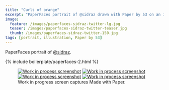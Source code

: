 ```yaml
---
title: "Curls of orange"
excerpt: "PaperFaces portrait of @sidraz drawn with Paper by 53 on an iPad."
image: 
  feature: /images/paperfaces-sidraz-twitter-lg.jpg
  teaser: /images/paperfaces-sidraz-twitter-teaser.jpg
  thumb: /images/paperfaces-sidraz-twitter-150.jpg
tags: [portrait, illustration, Paper by 53]
---
```


PaperFaces portrait of [@sidraz](http://twitter.com/sidraz).

{% include boilerplate/paperfaces-2.html %}

<figure class="third">
  <a href="{{ site.url }}/images/paperfaces-sidraz-process-1-lg.jpg"><img src="{{ site.url }}/images/paperfaces-sidraz-process-1-600.jpg" alt="Work in process screenshot"></a>
  <a href="{{ site.url }}/images/paperfaces-sidraz-process-2-lg.jpg"><img src="{{ site.url }}/images/paperfaces-sidraz-process-2-600.jpg" alt="Work in process screenshot"></a>
  <a href="{{ site.url }}/images/paperfaces-sidraz-process-3-lg.jpg"><img src="{{ site.url }}/images/paperfaces-sidraz-process-3-600.jpg" alt="Work in process screenshot"></a>
  <a href="{{ site.url }}/images/paperfaces-sidraz-process-4-lg.jpg"><img src="{{ site.url }}/images/paperfaces-sidraz-process-4-600.jpg" alt="Work in process screenshot"></a>
  <figcaption>Work in progress screen captures Made with Paper.</figcaption>
</figure>